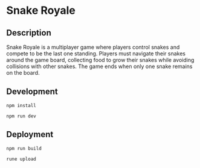 # Snake Royale

## Description
Snake Royale is a multiplayer game where players control snakes and compete to be the last one standing. Players must navigate their snakes around the game board, collecting food to grow their snakes while avoiding collisions with other snakes. The game ends when only one snake remains on the board.

## Development
```npm install```

```npm run dev```

## Deployment
```npm run build```

```rune upload```